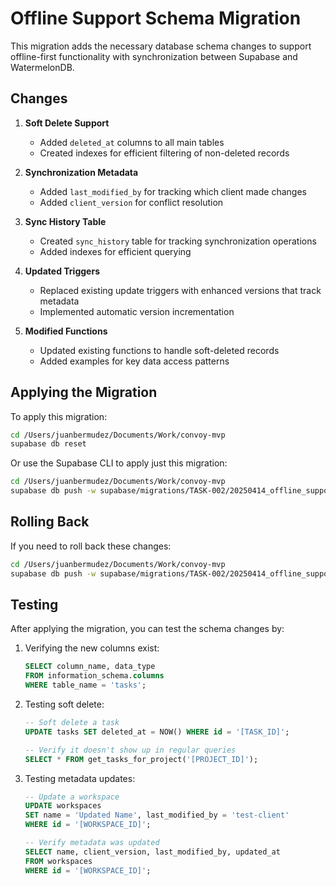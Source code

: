 # Offline Support Schema Migration

This migration adds the necessary database schema changes to support offline-first functionality with synchronization between Supabase and WatermelonDB.

## Changes

1. **Soft Delete Support**
   - Added `deleted_at` columns to all main tables
   - Created indexes for efficient filtering of non-deleted records

2. **Synchronization Metadata**
   - Added `last_modified_by` for tracking which client made changes
   - Added `client_version` for conflict resolution

3. **Sync History Table**
   - Created `sync_history` table for tracking synchronization operations
   - Added indexes for efficient querying

4. **Updated Triggers**
   - Replaced existing update triggers with enhanced versions that track metadata
   - Implemented automatic version incrementation

5. **Modified Functions**
   - Updated existing functions to handle soft-deleted records
   - Added examples for key data access patterns

## Applying the Migration

To apply this migration:

```bash
cd /Users/juanbermudez/Documents/Work/convoy-mvp
supabase db reset
```

Or use the Supabase CLI to apply just this migration:

```bash
cd /Users/juanbermudez/Documents/Work/convoy-mvp
supabase db push -w supabase/migrations/TASK-002/20250414_offline_support.sql
```

## Rolling Back

If you need to roll back these changes:

```bash
cd /Users/juanbermudez/Documents/Work/convoy-mvp
supabase db push -w supabase/migrations/TASK-002/20250414_offline_support_rollback.sql
```

## Testing

After applying the migration, you can test the schema changes by:

1. Verifying the new columns exist:
   ```sql
   SELECT column_name, data_type 
   FROM information_schema.columns 
   WHERE table_name = 'tasks';
   ```

2. Testing soft delete:
   ```sql
   -- Soft delete a task
   UPDATE tasks SET deleted_at = NOW() WHERE id = '[TASK_ID]';
   
   -- Verify it doesn't show up in regular queries
   SELECT * FROM get_tasks_for_project('[PROJECT_ID]');
   ```

3. Testing metadata updates:
   ```sql
   -- Update a workspace
   UPDATE workspaces 
   SET name = 'Updated Name', last_modified_by = 'test-client' 
   WHERE id = '[WORKSPACE_ID]';
   
   -- Verify metadata was updated
   SELECT name, client_version, last_modified_by, updated_at 
   FROM workspaces 
   WHERE id = '[WORKSPACE_ID]';
   ```
